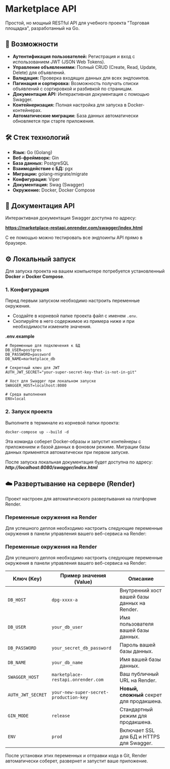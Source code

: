 # Marketplace API

Простой, но мощный RESTful API для учебного проекта "Торговая площадка", разработанный на Go.

## 🚀 Возможности

-   **Аутентификация пользователей:** Регистрация и вход с использованием JWT (JSON Web Tokens).
-   **Управление объявлениями:** Полный CRUD (Create, Read, Update, Delete) для объявлений.
-   **Валидация:** Проверка входящих данных для всех эндпоинтов.
-   **Пагинация и сортировка:** Возможность получать списки объявлений с сортировкой и разбивкой по страницам.
-   **Документация API:** Интерактивная документация с помощью Swagger.
-   **Контейнеризация:** Полная настройка для запуска в Docker-контейнерах.
-   **Автоматические миграции:** База данных автоматически обновляется при старте приложения.

## 🛠️ Стек технологий

-   **Язык:** Go (Golang)
-   **Веб-фреймворк:** Gin
-   **База данных:** PostgreSQL
-   **Взаимодействие с БД:** pgx
-   **Миграции:** golang-migrate/migrate
-   **Конфигурация:** Viper
-   **Документация:** Swag (Swagger)
-   **Окружение:** Docker, Docker Compose

## 📖 Документация API

Интерактивная документация Swagger доступна по адресу:

**https://marketplace-restapi.onrender.com/swagger/index.html**

С ее помощью можно тестировать все эндпоинты API прямо в браузере.

## ⚙️ Локальный запуск

Для запуска проекта на вашем компьютере потребуется установленный **Docker** и **Docker Compose**.

### 1. Конфигурация

Перед первым запуском необходимо настроить переменные окружения.

-   Создайте в корневой папке проекта файл с именем `.env`.
-   Скопируйте в него содержимое из примера ниже и при необходимости измените значения.

**.env.example**
```env
# Переменные для подключения к БД
DB_USER=postgres
DB_PASSWORD=password
DB_NAME=marketplace_db

# Секретный ключ для JWT
AUTH_JWT_SECRET="your-super-secret-key-that-is-not-in-git"

# Хост для Swagger при локальном запуске
SWAGGER_HOST=localhost:8080

# Среда выполнения
ENV=local
```

### 2. Запуск проекта
Выполните в терминале из корневой папки проекта:



```docker-compose up --build -d```

Эта команда соберет Docker-образы и запустит контейнеры с приложением и базой данных в фоновом режиме. Миграции базы данных применятся автоматически при первом запуске.

После запуска локальная документация будет доступна по адресу:
***http://localhost:8080/swagger/index.html***

## ☁️ Развертывание на сервере (Render)
Проект настроен для автоматического развертывания на платформе Render.

### Переменные окружения на Render
Для успешного деплоя необходимо настроить следующие переменные окружения в панели управления вашего веб-сервиса на Render:

### Переменные окружения на Render

Для успешного деплоя необходимо настроить следующие переменные окружения в панели управления вашего веб-сервиса на Render:

| Ключ (Key)        | Пример значения (Value)                                          | Описание                                                            |
| ----------------- | ---------------------------------------------------------------- | ------------------------------------------------------------------- |
| `DB_HOST`         | `dpg-xxxx-a`                                                     | Внутренний хост вашей базы данных на Render.                       |
| `DB_USER`         | `your_db_user`                                                   | Имя пользователя вашей базы данных.                                |
| `DB_PASSWORD`     | `your_secret_db_password`                                        | Пароль вашей базы данных.                                          |
| `DB_NAME`         | `your_db_name`                                                   | Имя вашей базы данных.                                             |
| `SWAGGER_HOST`    | `marketplace-restapi.onrender.com`                               | Ваш публичный URL на Render.                                       |
| `AUTH_JWT_SECRET` | `your-new-super-secret-production-key`                           | **Новый, сложный** секрет для продакшена.                           |
| `GIN_MODE`        | `release`                                                        | Стандартный режим для продакшена.                                   |
| `ENV`             | `prod`                                                           | Включает SSL для БД и HTTPS для Swagger.                            |
После установки этих переменных и отправки кода в Git, Render автоматически соберет, развернет и запустит ваше приложение.